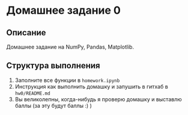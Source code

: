 # Домашнее задание 0

## Описание

Домашнее задание на NumPy, Pandas, Matplotlib.

## Структура выполнения

1. Заполните все функции в `homework.ipynb`
2. Инструкция как выполнить домашку и запушить в гитхаб в `hw0/README.md`
3. Вы великолепны, когда-нибудь я проверю домашку и выставлю баллы (за эту будут баллы :) )
